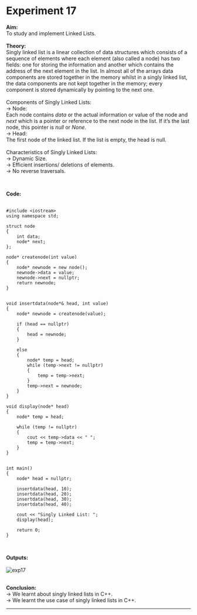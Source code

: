 # Experiment 17

**Aim:** <br>
To study and implement Linked Lists. <br>
<br>
**Theory:** <br>
Singly linked list is a linear collection of data structures which consists of a sequence of elements where each element (also called a node) has two fields: one for storing the information and another which contains the address of the next element in the list. In almost all of the arrays data components are stored together in the memory whilst in a singly linked list, the data components are not kept together in the memory; every component is stored dynamically by pointing to the next one.  <br>
<br>
Components of Singly Linked Lists: <br>
&#8594; Node: <br>
Each node contains _data_ or the actual information or value of the node and _next_ which is a pointer or reference to the next node in the list. If it’s the last node, this pointer is _null_ or _None_. <br>
&#8594; Head: <br>
The first node of the linked list. If the list is empty, the head is null. <br>
<br>
Characteristics of Singly Linked Lists: <br>
&#8594; Dynamic Size. <br>
&#8594; Efficient insertions/ deletions of elements. <br>
&#8594; No reverse traversals. <br>


<br>

**Code:** <br>
<br>
```
#include <iostream>
using namespace std;

struct node 
{
    int data;     
    node* next;
};

node* createnode(int value) 
{
    node* newnode = new node();  
    newnode->data = value;       
    newnode->next = nullptr; 
    return newnode;
}


void insertdata(node*& head, int value) 
{
    node* newnode = createnode(value);

    if (head == nullptr) 
    {
        head = newnode;
    } 
    
    else 
    {
        node* temp = head;
        while (temp->next != nullptr) 
        {
            temp = temp->next;
        }
        temp->next = newnode;
    }
}

void display(node* head) 
{
    node* temp = head;

    while (temp != nullptr) 
    {
        cout << temp->data << " ";
        temp = temp->next;
    }
}


int main() 
{
    node* head = nullptr;

    insertdata(head, 10);
    insertdata(head, 20);
    insertdata(head, 30);
    insertdata(head, 40);

    cout << "Singly Linked List: ";
    display(head);

    return 0;
}

```
<br>

**Outputs:**  <br>
<br>
![exp17](https://github.com/user-attachments/assets/8857053c-0466-428c-9059-a640009f3360)
 <br>
<br>

**Conclusion:** <br>
&#8594; We learnt about singly linked lists in C++. <br>
&#8594; We learnt the use case of singly linked lists in C++. <br>
*******
<br>
